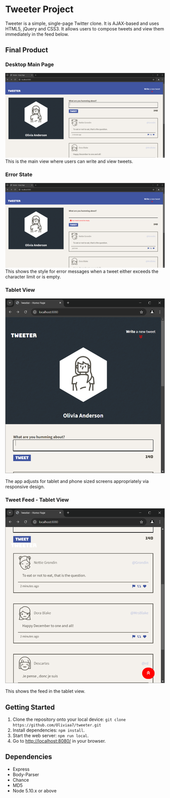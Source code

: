 # Tweeter Project

Tweeter is a simple, single-page Twitter clone. It is AJAX-based and uses HTML5, jQuery and CSS3. It allows users to compose tweets and view them immediately in the feed below. 

## Final Product

### Desktop Main Page
!["Screenshot of Tweeter main page"](https://github.com/Oliviaa7/tweeter/blob/master/docs/tweeter.png?raw=true)
This is the main view where users can write and view tweets.

### Error State
!["Screenshot of Tweeter error"](https://github.com/Oliviaa7/tweeter/blob/master/docs/tweeter-error.png?raw=true)
This shows the style for error messages when a tweet either exceeds the character limit or is empty.

### Tablet View
!["Screenshot of Tweeter for tablet sized screens](https://github.com/Oliviaa7/tweeter/blob/master/docs/tweeter-tablet.png?raw=true)

The app adjusts for tablet and phone sized screens appropriately via responsive design.

### Tweet Feed - Tablet View
!["Screenshot of tweets within the tablet view"](https://github.com/Oliviaa7/tweeter/blob/master/docs/tweets.png?raw=true)

This shows the feed in the tablet view. 

## Getting Started

1. Clone the repository onto your local device: `git clone https://github.com/Oliviaa7/tweeter.git`
3. Install dependencies: `npm install`.
3. Start the web server: `npm run local`. 
4. Go to [http://localhost:8080/](http://localhost:8080/) in your browser.

## Dependencies

- Express
- Body-Parser
- Chance
- MD5
- Node 5.10.x or above
